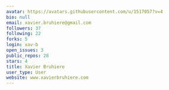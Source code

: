 ```yaml
---
avatar: https://avatars.githubusercontent.com/u/1517057?v=4
bio: null
email: xavier.bruhiere@gmail.com
followers: 37
following: 22
forks: 5
login: xav-b
open_issues: 3
public_repos: 28
stars: 4
title: Xavier Bruhiere
user_type: User
website: www.xavierbruhiere.com
---
```

